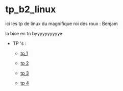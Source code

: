 # tp_b2_linux

ici les tp de linux du magnifique roi des roux : Benjam 

la bise en tn 
byyyyyyyyyye

*   TP 's :

    *   [tp 1](./tp_1)
    
    *   [tp 2](./tp_2)

    *   [tp 3](./tp_3)

    *   [tp 4](./tp_4)
